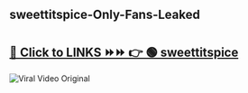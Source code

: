 
 ## sweettitspice-Only-Fans-Leaked

# <h2><a href="https://clipsfans.com/sweettitspice&ref=git">🔗 Click to LINKS ⏩⏩ 👉 🟢 sweettitspice </a></h2>

<a href="https://clipsfans.com/sweettitspice&ref=git" rel="nofollow" data-target="animated-image.originalLink"><img src="https://i.ibb.co.com/xMMVF88/686577567.gif" alt="Viral Video Original" style="max-width: 100%; display: inline-block;" data-target="animated-image.originalImage"></a>
